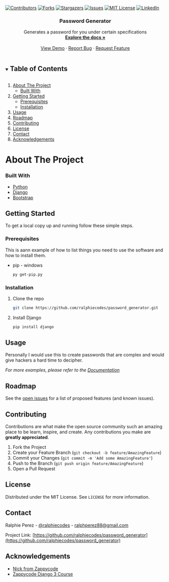 <!--
*** Thanks for checking out the Best-README-Template. If you have a suggestion
*** that would make this better, please fork the repo and create a pull request
*** or simply open an issue with the tag "enhancement".
*** Thanks again! Now go create something AMAZING! :D
***
***
***
*** To avoid retyping too much info. Do a search and replace for the following:
*** ralphiecodes, password_generator, ralphiecodes, ralphperez88@gmail.com, Password Generator, Generates a password for you under certain specifications
-->



<!-- PROJECT SHIELDS -->
<!--
*** I'm using markdown "reference style" links for readability.
*** Reference links are enclosed in brackets [ ] instead of parentheses ( ).
*** See the bottom of this document for the declaration of the reference variables
*** for contributors-url, forks-url, etc. This is an optional, concise syntax you may use.
*** https://www.markdownguide.org/basic-syntax/#reference-style-links
-->
[![Contributors][contributors-shield]][contributors-url]
[![Forks][forks-shield]][forks-url]
[![Stargazers][stars-shield]][stars-url]
[![Issues][issues-shield]][issues-url]
[![MIT License][license-shield]][license-url]
[![LinkedIn][linkedin-shield]][linkedin-url]





  <h3 align="center">Password Generator</h3>

  <p align="center">
    Generates a password for you under certain specifications
    <br />
    <a href="https://github.com/ralphiecodes/password_generator"><strong>Explore the docs »</strong></a>
    <br />
    <br />
    <a href="https://github.com/ralphiecodes/password_generator">View Demo</a>
    ·
    <a href="https://github.com/ralphiecodes/password_generator/issues">Report Bug</a>
    ·
    <a href="https://github.com/ralphiecodes/password_generator/issues">Request Feature</a>
  </p>
</p>



<!-- TABLE OF CONTENTS -->
<details open="open">
  <summary><h2 style="display: inline-block">Table of Contents</h2></summary>
  <ol>
    <li>
      <a href="#about-the-project">About The Project</a>
      <ul>
        <li><a href="#built-with">Built With</a></li>
      </ul>
    </li>
    <li>
      <a href="#getting-started">Getting Started</a>
      <ul>
        <li><a href="#prerequisites">Prerequisites</a></li>
        <li><a href="#installation">Installation</a></li>
      </ul>
    </li>
    <li><a href="#usage">Usage</a></li>
    <li><a href="#roadmap">Roadmap</a></li>
    <li><a href="#contributing">Contributing</a></li>
    <li><a href="#license">License</a></li>
    <li><a href="#contact">Contact</a></li>
    <li><a href="#acknowledgements">Acknowledgements</a></li>
  </ol>
</details>



<!-- ABOUT THE PROJECT -->
# About The Project




### Built With

* [Python](https://www.python.org/downloads/)
* [Django](https://www.djangoproject.com/)
* [Bootstrap](https://getbootstrap.com/docs/4.6/getting-started/introduction/)



<!-- GETTING STARTED -->
## Getting Started

To get a local copy up and running follow these simple steps.

### Prerequisites

This is aann example of how to list things you need to use the software and how to install them.
* pip - windows
  ```sh
  py get-pip.py
  ```

### Installation

1. Clone the repo
   ```sh
   git clone https://github.com/ralphiecodes/password_generator.git
   ```
2. Install Django
   ```sh
   pip install django
   ```



<!-- USAGE EXAMPLES -->
## Usage

Personally I would use this to create passwords that are complex and would give hackers a hard time to decipher.

_For more examples, please refer to the [Documentation](https://example.com)_



<!-- ROADMAP -->
## Roadmap

See the [open issues](https://github.com/ralphiecodes/password_generator/issues) for a list of proposed features (and known issues).



<!-- CONTRIBUTING -->
## Contributing

Contributions are what make the open source community such an amazing place to be learn, inspire, and create. Any contributions you make are **greatly appreciated**.

1. Fork the Project
2. Create your Feature Branch (`git checkout -b feature/AmazingFeature`)
3. Commit your Changes (`git commit -m 'Add some AmazingFeature'`)
4. Push to the Branch (`git push origin feature/AmazingFeature`)
5. Open a Pull Request



<!-- LICENSE -->
## License

Distributed under the MIT License. See `LICENSE` for more information.



<!-- CONTACT -->
## Contact

Ralphie Perez - [@ralphiecodes](https://twitter.com/ralphiecodes) - ralphperez88@gmail.com

Project Link: [https://github.com/ralphiecodes/password_generator](https://github.com/ralphiecodes/password_generator)



<!-- ACKNOWLEDGEMENTS -->
## Acknowledgements

* [Nick from Zappycode](https://zappycode.com/)
* [Zappycode Django 3 Course](https://zappycode.com/courses/django-3-make-websites-with-python-tutorial-beginner-learn-bootstrap)





<!-- MARKDOWN LINKS & IMAGES -->
<!-- https://www.markdownguide.org/basic-syntax/#reference-style-links -->
[contributors-shield]: https://img.shields.io/github/contributors/ralphiecodes/repo.svg?style=for-the-badge
[contributors-url]: https://github.com/ralphiecodes/repo/graphs/contributors
[forks-shield]: https://img.shields.io/github/forks/ralphiecodes/repo.svg?style=for-the-badge
[forks-url]: https://github.com/ralphiecodes/repo/network/members
[stars-shield]: https://img.shields.io/github/stars/ralphiecodes/repo.svg?style=for-the-badge
[stars-url]: https://github.com/ralphiecodes/repo/stargazers
[issues-shield]: https://img.shields.io/github/issues/ralphiecodes/repo.svg?style=for-the-badge
[issues-url]: https://github.com/ralphiecodes/repo/issues
[license-shield]: https://img.shields.io/github/license/ralphiecodes/repo.svg?style=for-the-badge
[license-url]: https://github.com/ralphiecodes/repo/blob/master/LICENSE.txt
[linkedin-shield]: https://img.shields.io/badge/-LinkedIn-black.svg?style=for-the-badge&logo=linkedin&colorB=555
[linkedin-url]: https://linkedin.com/in/ralphiecodes